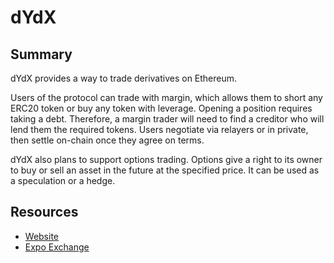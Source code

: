 # dYdX

## Summary

dYdX provides a way to trade derivatives on Ethereum.

Users of the protocol can trade with margin, which allows them to short any ERC20 token or buy any token with leverage. Opening a position requires taking a debt. Therefore, a margin trader will need to find a creditor who will lend them the required tokens. Users negotiate via relayers or in private, then settle on-chain once they agree on terms.

dYdX also plans to support options trading. Options give a right to its owner to buy or sell an asset in the future at the specified price. It can be used as a speculation or a hedge.

## Resources

* [Website](https://dydx.exchange)
* [Expo Exchange](https://www.expotrading.com/)


